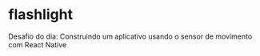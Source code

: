 # flashlight
Desafio do dia: Construindo um aplicativo usando o sensor de movimento com React Native
